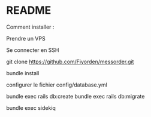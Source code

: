 # README

Comment installer : 

Prendre un VPS 

Se connecter en SSH

git clone https://github.com/Fiyorden/messorder.git

bundle install

configurer le fichier config/database.yml

bundle exec rails db:create
bundle exec rails db:migrate

bundle exec sidekiq